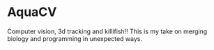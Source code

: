 # AquaCV
Computer vision, 3d tracking and killifish!! This is my take on merging biology and programming in unexpected ways.
